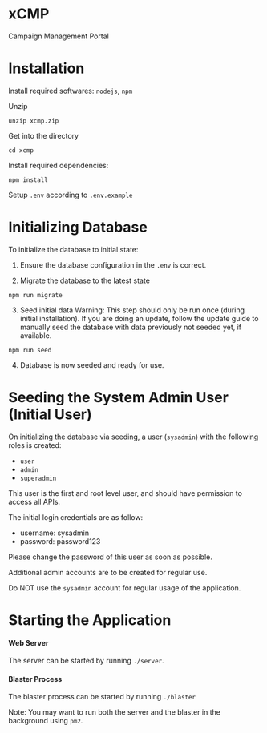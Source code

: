 # xCMP
Campaign Management Portal

# Installation
Install required softwares: `nodejs`, `npm`

Unzip
```
unzip xcmp.zip
```

Get into the directory
```
cd xcmp
```

Install required dependencies: 
```
npm install
```

Setup `.env` according to `.env.example`


# Initializing Database
To initialize the database to initial state:

1. Ensure the database configuration in the `.env` is correct.

2. Migrate the database to the latest state
```
npm run migrate
```

3. Seed initial data
Warning: This step should only be run once (during initial installation). If you are doing an update, follow the update guide to manually seed the database with data previously not seeded yet, if available.
```
npm run seed
```

4. Database is now seeded and ready for use.

# Seeding the System Admin User (Initial User)
On initializing the database via seeding, a user (`sysadmin`) with the following roles is created:

- `user`
- `admin`
- `superadmin`

This user is the first and root level user, and should have permission to access all APIs. 

The initial login credentials are as follow:

- username: sysadmin
- password: password123

Please change the password of this user as soon as possible.

Additional admin accounts are to be created for regular use. 

Do NOT use the `sysadmin` account for regular usage of the application.

# Starting the Application
#### Web Server
The server can be started by running `./server`.

#### Blaster Process
The blaster process can be started by running `./blaster`

Note: You may want to run both the server and the blaster in the background using `pm2`.